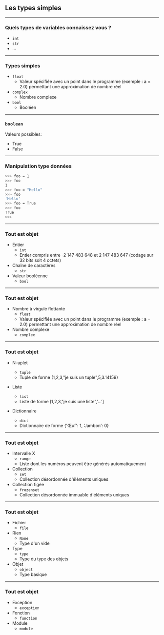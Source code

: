 ## Les types simples

---

### Quels types de variables connaissez vous ?

- `int`
- `str`
- ...

---

### Types simples

- `float`
    - Valeur spécifiée avec un point dans le programme (exemple : a = 2.0) permettant une approximation de nombre réel
- `complex`
    - Nombre complexe
- `bool`
    - Booléen

---

### `boolean`

Valeurs possibles:
- True
- False

---

### Manipulation type données

```bash
>>> foo = 1
>>> foo
1
>>> foo = "Hello"
>>> foo
'Hello'
>>> foo = True
>>> foo
True
>>> 
```

---

### Tout est objet

- Entier
    - `int`
    - Entier compris entre -2 147 483 648 et 2 147 483 647 (codage sur 32 bits soit 4 octets)
- Chaîne de caractères
    - `str` 
- Valeur booléenne
    - `bool` 

---

### Tout est objet

- Nombre à virgule flottante
    - `float`
    - Valeur spécifiée avec un point dans le programme (exemple : a = 2.0) permettant une approximation de nombre réel
- Nombre complexe
    - `complex`

---

### Tout est objet

- N-uplet
    - `tuple`
    - Tuple de forme (1,2,3,"je suis un tuple",5,3.14159) 
- Liste
    - `list`
    - Liste de forme [1,2,3,"je suis une liste",'...'] 

- Dictionnaire
    - `dict`
    - Dictionnaire de forme {'Œuf': 1, 'Jambon': 0}

---

### Tout est objet

- Intervalle X
    - `range`
    - Liste dont les numéros peuvent être générés automatiquement
- Collection
    - `set`
    - Collection désordonnée d'éléments uniques 
- Collection figée
    - `frozenset`
    - Collection désordonnée immuable d'éléments uniques

---

### Tout est objet

- Fichier
    - `file`
- Rien
    - `None`
    - Type d'un vide 
- Type
    - `type`
    - Type du type des objets
- Objet
    - `object`
    - Type basique 

---

### Tout est objet

- Exception
    - `exception`
- Fonction
    - `function`
- Module
    - `module`
